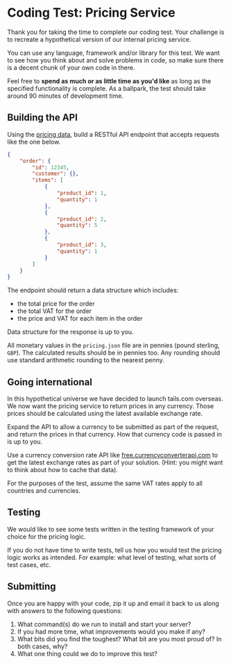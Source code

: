 # Coding Test: Pricing Service

Thank you for taking the time to complete our coding test. Your challenge is to
recreate a hypothetical version of our internal pricing service.

You can use any language, framework and/or library for this test. We want to
see how you think about and solve problems in code, so make sure there is a
decent chunk of your own code in there.

Feel free to **spend as much or as little time as you'd like** as long as the
specified functionality is complete. As a ballpark, the test should take around
90 minutes of development time.


## Building the API

Using the [pricing data](./pricing.json), build a RESTful API endpoint that
accepts requests like the one below.

```json
{
    "order": {
        "id": 12345,
        "customer": {},
        "items": [
            {
                "product_id": 1,
                "quantity": 1
            },
            {
                "product_id": 2,
                "quantity": 5
            },
            {
                "product_id": 3,
                "quantity": 1
            }
        ]
    }
}
```

The endpoint should return a data structure which includes:

* the total price for the order
* the total VAT for the order
* the price and VAT for each item in the order

Data structure for the response is up to you.

All monetary values in the `pricing.json` file are in pennies (pound sterling, `GBP`).
The calculated results should be in pennies too.
Any rounding should use standard arithmetic rounding to the nearest penny.


## Going international

In this hypothetical universe we have decided to launch tails.com overseas. We
now want the pricing service to return prices in any currency. Those prices
should be calculated using the latest available exchange rate.

Expand the API to allow a currency to be submitted as part of the request, and
return the prices in that currency. How that currency code is passed in is up
to you.

Use a currency conversion rate API like
[free.currencyconverterapi.com](https://free.currencyconverterapi.com/)
to get the latest exchange rates as part of your solution. (Hint: you might
want to think about how to cache that data).

For the purposes of the test, assume the same VAT rates apply to all countries
and currencies.


## Testing

We would like to see some tests written in the testing framework of your choice
for the pricing logic.

If you do not have time to write tests, tell us how you
would test the pricing logic works as intended. For example: what level of
testing, what sorts of test cases, etc.


## Submitting

Once you are happy with your code, zip it up and email it back to us along with
answers to the following questions:

1. What command(s) do we run to install and start your server?
2. If you had more time, what improvements would you make if any?
3. What bits did you find the toughest? What bit are you most proud of? In both
   cases, why?
4. What one thing could we do to improve this test?
